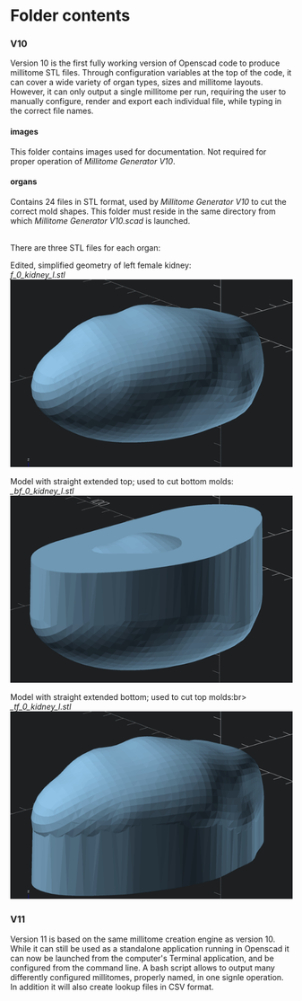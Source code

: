 # Folder contents

<h3>V10</h3>

Version 10 is the first fully working version of Openscad code to produce millitome STL files. Through configuration variables at the top of the code, it can cover a wide variety of organ types, sizes and millitome layouts. However, it can only output a single millitome per run, requiring the user to manually configure, render and export each individual file, while typing in the correct file names.

<h4>images</h4>
This folder contains images used for documentation. Not required for proper operation of <em>Millitome Generator V10</em>.

<h4>organs</h4>
Contains 24 files in STL format, used by <em>Millitome Generator V10</em> to cut the correct mold shapes. This folder must reside in the same directory from which <em>Millitome Generator V10.scad </em> is launched.<br><br>

There are three STL files for each organ:

Edited, simplified geometry of left female kidney:<br>
<em>f_0_kidney_l.stl</em><br>
![f_0_kidney_l.png!](V10/images/f_0_kidney_l.png "f_0_kidney_l.png")

Model with straight extended top; used to cut bottom molds:<br>
<em>_bf_0_kidney_l.stl</em><br>
![_bf_0_kidney_l.png!](V10/images/_bf_0_kidney_l.png "_bf_0_kidney_l.png")

Model with straight extended bottom; used to cut top molds:br>
<em>_tf_0_kidney_l.stl</em><br>
![_tf_0_kidney_l.png!](V10/images/_tf_0_kidney_l.png "_tf_0_kidney_l.png")

<h3>V11</h3>

Version 11 is based on the same millitome creation engine as version 10. While it can still be used as a standalone application running in Openscad it can now be launched from the computer's Terminal application, and be configured from the command line. A bash script allows to output many differently configured millitomes, properly named, in one signle operation. In addition it will also create lookup files in CSV format. 
